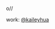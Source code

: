 o//

work: [@kaileyhua](https://github.com/kaileyhua)

<!--
I'm Kailey Hua (she/her), a student at Proof School (co2023) in San Francisco, California.

(Public) FRC code repositories: [`frc2020`](https://github.com/team1868/frc2020), [`frc2022`](https://github.com/team1868/RapidReact1868), [`swerve`](https://github.com/team1868/swerve1868)

I worked on a project to produce a [computational model of a simplified mammalian respiratory central pattern generator](https://github.com/kaileyhh/RISE-cpg-model/blob/main/group_k_POSTER.pdf) and model the effects of stimuli on specific complexes & create a modified version of a Hindmarsh-Rose neuron with a new differential equation for a modulation valuable, all of the code can be found in [`RISE-cpg-model`](https://github.com/kaileyhh/RISE-cpg-model) and the general code from labs from RISE can be found in [`rise2022 `](https://github.com/kaileyhh/rise2022)

All my research from Proof School's annual math bursts can be found in [`mathburst`](https://github.com/kaileyhh/mathburst)

-->





<!--
**kaileyhh/kaileyhh** is a ✨ _special_ ✨ repository because its `README.md` (this file) appears on your GitHub profile.

Here are some ideas to get you started:

- 🔭 I’m currently working on ...
- 🌱 I’m currently learning ...
- 👯 I’m looking to collaborate on ...
- 🤔 I’m looking for help with ...
- 💬 Ask me about ...
- 📫 How to reach me: ...
- 😄 Pronouns: ...
- ⚡ Fun fact: ...a
-->
